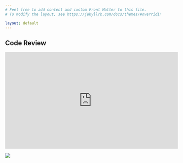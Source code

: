 ```yaml
---
# Feel free to add content and custom Front Matter to this file.
# To modify the layout, see https://jekyllrb.com/docs/themes/#overriding-theme-defaults

layout: default
---
```


## Code Review

<iframe width="560" height="315" src="https://www.youtube.com/embed/Ykhneko8Hd0" title="YouTube video player" frameborder="0" allow="accelerometer; autoplay; clipboard-write; encrypted-media; gyroscope; picture-in-picture; web-share" allowfullscreen></iframe>

[![](https://markdown-videos.vercel.app/youtube/Ykhneko8Hd0)](https://youtu.be/Ykhneko8Hd0)
